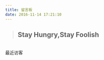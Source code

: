 ```yaml
---
title: 留言板
date: 2016-11-14 17:21:10
---
```

<blockquote class="blockquote-center">
<!--网易云音乐的http地址，改为https，用https加载http资源会被屏蔽-->
    <h2>Stay Hungry,Stay Foolish</h2>
   <!--<embed src="http://music.163.com/style/swf/widget.swf?sid=34971711&type=1&auto=1&width=310&height=90" width="330" height="110"  allowNetworking="all"></embed>
   <iframe frameborder="no" border="0" marginwidth="0" marginheight="0" width=330 height=110 src="http://music.163.com/outchain/player?type=1&id=34971711&auto=1&height=90"></iframe>
   <embed src="https://music.163.com/style/swf/widget.swf?sid=32507038&type=2&auto=1&width=320&height=66" width="340" height="86"  allowNetworking="all"></embed>
   <iframe src="//www.youtube.com/embed/JMl8cQjBfqk" width="560" height="315" frameborder="0" allowfullscreen></iframe>-->
</blockquote>
<br/>
<span id="yu-2">最近访客</span>
<div class="ds-recent-visitors" data-num-items="39" data-avatar-size="40" id="ds-recent-visitors"></div>
<br/>
